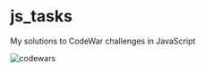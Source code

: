 # js_tasks

My solutions to CodeWar challenges in JavaScript


![codewars](https://user-images.githubusercontent.com/97631462/215627303-584a81da-b126-4dc9-8a6c-e98b570b8ace.png)
